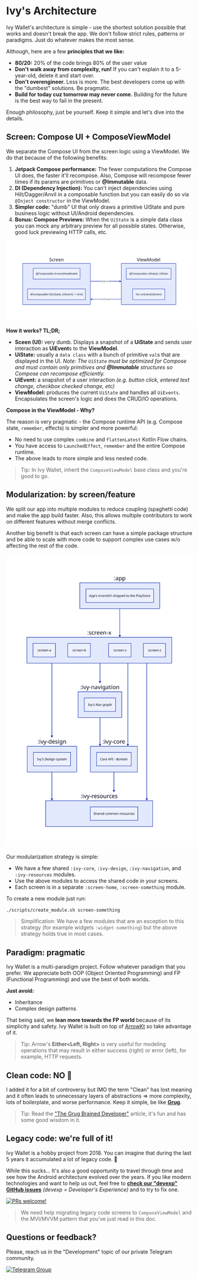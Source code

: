 # Ivy's Architecture

Ivy Wallet's architecture is simple - use the shortest solution possible that works and doesn't break the app. We don't follow strict rules, patterns or paradigms. Just do whatever makes the most sense.

Although, here are a few **principles that we like:**

- **80/20:** 20% of the code brings 80% of the user value
- **Don't walk away from complexity, run!** If you can't explain it to a 5-year-old, delete it and start over.
- **Don't overengineer.** Less is more. The best developers come up with the "dumbest" solutions. Be pragmatic.
- **Build for today cuz tomorrow may never come.** Building for the future is the best way to fail in the present.

Enough philosophy, just be yourself. Keep it simple and let's dive into the details.

## Screen: Compose UI + ComposeViewModel

We separate the Compose UI from the screen logic using a ViewModel. We do that because of the following benefits:
1. **Jetpack Compose performance:** The fewer computations the Compose UI does, the faster it'll recompose. Also, Compose will recompose fewer times if its params are primitives or **@Immutable** data.
2. **DI (Dependency Injection):** You can't inject dependencies using Hilt/Dagger/Anvil in a composable function but you can easily do so via `@Inject constructor` in the ViewModel.
3. **Simpler code:** "dumb" UI that only draws a primitive UiState and pure business logic without UI/Android dependencies.
4. **Bonus: Compose Previews:** When the `UiState` is a simple data class you can mock any arbitrary preview for all possible states. Otherwise, good luck previewing HTTP calls, etc.

![screen-viewmodel](../assets/screen-vm.svg)

**How it works? TL;DR;**
- **Sceen (UI):** very dumb. Displays a snapshot of a **UiState** and sends user interaction as **UiEvent**s to the **ViewModel**.
- **UiState:** usually a `data class` with a bunch of primitive `val`s that are displayed in the UI. _Note: The `UiState` must be optimized for Compose and must contain only primitives and **@Immutable** structures so Compose can recompose efficiently._
- **UiEvent:** a snapshot of a user interaction _(e.g. button click, entered text change, checkbox checked change, etc)_
- **ViewModel:** produces the current `UiState` and handles all `UiEvents`. Encapsulates the screen's logic and does the CRUD/IO operations.

**Compose in the ViewModel - Why?**

The reason is very pragmatic - the Compose runtime API (e.g. Compose state, `remember`, effects) is simpler and more powerful:

- No need to use complex `combine` and `flattenLatest` Kotlin Flow chains.
- You have access to `LaunchedEffect`, `remember` and the entire Compose runtime.
- The above leads to more simple and less nested code.

> Tip: In Ivy Wallet, inherit the `ComposeViewModel` base class and you're good to go.

## Modularization: by screen/feature

We split our app into multiple modules to reduce coupling (spaghetti code) and make the app build faster. Also, this allows multiple contributors to work on different features without merge conflicts.

Another big benefit is that each screen can have a simple package structure and be able to scale with more code to support complex use cases w/o affecting the rest of the code.

![modularization-strategy](../assets/modularization.svg)

Our modularization strategy is simple:
- We have a few shared `:ivy-core`, `:ivy-design`, `:ivy-navigation`, and `:ivy-resources` modules.
- Use the above modules to access the shared code in your screens.
- Each screen is in a separate `:screen-home`, `:screen-something` module.

To create a new module just run:
```
./scripts/create_module.sh screen-something
```

> Simplification: We have a few modules that are an exception to this strategy (for example widgets `:widget-something`) but the above strategy holds true in most cases.


## Paradigm: pragmatic

Ivy Wallet is a multi-paradigm project. Follow whatever paradigm that you prefer. We appreciate both OOP (Object Oriented Programming) and FP (Functional Programming) and use the best of both worlds.

**Just avoid:**
- Inheritance
- Complex design patterns

That being said, we **lean more towards the FP world** because of its simplicity and safety. Ivy Wallet is built on top of [ArrowKt](https://arrow-kt.io/) so take advantage of it. 

> Tip: Arrow's **Either<Left, Right>** is very useful for modeling operations that may result in either success (right) or error (left), for example, HTTP requests.

## Clean code: NO 🚫

I added it for a bit of controversy but IMO the term "Clean" has lost meaning and it often leads to unnecessary layers of abstractions => more complexity, lots of boilerplate, and worse performance. Keep it simple, be like **[Grug](https://grugbrain.dev/)**.

> Tip: Read the ["The Grug Brained Developer"](https://grugbrain.dev/) article, it's fun and has some good wisdom in it.

## Legacy code: we're full of it!

Ivy Wallet is a hobby project from 2018. You can imagine that during the last 5 years it accumulated a lot of legacy code. 😬 

While this sucks... It's also a good opportunity to travel through time and see how the Android architecture evolved over the years. If you like modern technologies and want to help us out, feel free to **[check our "devexp" GitHub issues](https://github.com/Ivy-Apps/ivy-wallet/labels/devexp)** _(devexp = Developer's Experience)_ and to try to fix one.

[![PRs welcome!](https://img.shields.io/badge/PRs-welcome-brightgreen.svg)](https://github.com/Ivy-Apps/ivy-wallet/blob/main/CONTRIBUTING.md)

> We need help migrating legacy code screens to `ComposeViewModel` and the MVI/MVVM pattern that you've just read in this doc.

## Questions or feedback?

Please, reach us in the "Development" topic of our private Telegram community.

[![Telegram Group](https://img.shields.io/badge/Telegram-2CA5E0?style=for-the-badge&logo=telegram&logoColor=white)](https://t.me/+ETavgioAvWg4NThk)

